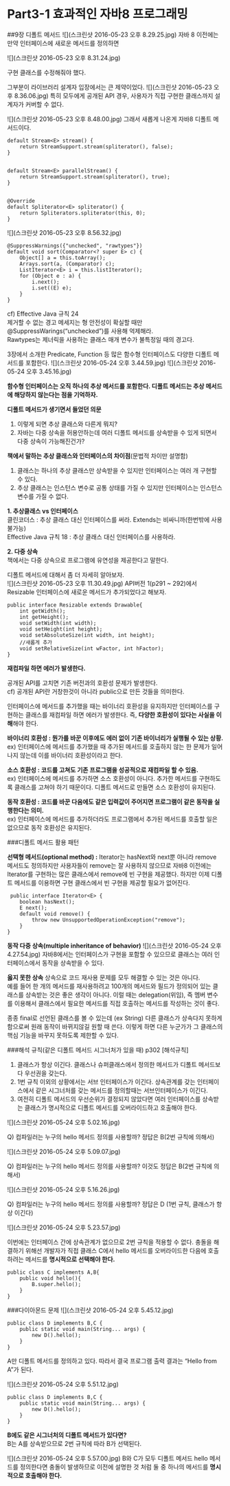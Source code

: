 # Part3-1 효과적인 자바8 프로그래밍
##9장 디폴트 메서드
![](스크린샷 2016-05-23 오후 8.29.25.jpg)
자바 8 이전에는 만약 인터페이스에 새로운 메서드를 정의하면 

![](스크린샷 2016-05-23 오후 8.31.24.jpg)

구현 클래스를 수정해줘야 했다. <br>

그부분이 라이브러리 설계자 입장에서는 큰 제약이었다.
![](스크린샷 2016-05-23 오후 8.36.06.jpg)
특히 모두에게 공개된 API 경우, 사용자가 직접 구현한 클래스까지 설계자가 커버할 수 없다. 

![](스크린샷 2016-05-23 오후 8.48.00.jpg)
그래서 새롭게 나온게 자바8 디폴트 메서드이다. 
```
default Stream<E> stream() {
    return StreamSupport.stream(spliterator(), false);
}


default Stream<E> parallelStream() {
    return StreamSupport.stream(spliterator(), true);
}


@Override
default Spliterator<E> spliterator() {
    return Spliterators.spliterator(this, 0);
}

```
![](스크린샷 2016-05-23 오후 8.56.32.jpg)
```
@SuppressWarnings({"unchecked", "rawtypes"})
default void sort(Comparator<? super E> c) {
    Object[] a = this.toArray();
    Arrays.sort(a, (Comparator) c);
    ListIterator<E> i = this.listIterator();
    for (Object e : a) {
        i.next();
        i.set((E) e);
    }
}
```
cf) Effective Java 규칙 24<br>
제거할 수 없는 경고 메세지는 형 안전성이 확실할 때만 @SuppressWarings(“unchecked”)를 사용해 억제해라. <br>
Rawtypes는 제너릭을 사용하는 클래스 매개 변수가 불특정일 때의 경고다. <br>

3장에서 소개한 Predicate, Function 등 많은 함수형 인터페이스도 다양한 디폴트 메서드를 포함한다.
![](스크린샷 2016-05-24 오후 3.44.59.jpg)
![](스크린샷 2016-05-24 오후 3.45.16.jpg)

**함수형 인터페이스는 오직 하나의 추상 메서드를 포함한다. 디폴트 메서드는 추상 메서드에 해당하지 않는다는 점을 기억하자.**<br>

**디폴트 메서드가 생기면서 들었던 의문**<br> 
1. 이렇게 되면 추상 클래스와 다른게 뭐지?
2. 자바는 다중 상속을 허용안하는데 여러 디폴트 메서드를 상속받을 수 있게 되면서 다중 상속이 가능해진건가? 

**책에서 말하는 추상 클래스와 인터페이스의 차이점**(문법적 차이만 설명함)<br>
1. 클래스는 하나의 추상 클래스만 상속받을 수 있지만 인터페이스는 여러 개 구현할 수 있다.
2. 추상 클래스는 인스턴스 변수로 공통 상태를 가질 수 있지만 인터페이스는 인스턴스 변수를 가질 수 없다.

**1. 추상클래스 vs 인터페이스**<br>
클린코더스 : 추상 클래스 대신 인터페이스를 써라. Extends는 비싸니까(한번밖에 사용불가능)<br>
Effective Java 규칙 18 : 추상 클래스 대신 인터페이스를 사용하라.<br>

**2. 다중 상속**<br>
책에서는 다중 상속으로 프로그램에 유연성을 제공한다고 말한다.<br>

디폴트 메서드에 대해서 좀 더 자세히 알아보자.<br>
![](스크린샷 2016-05-23 오후 11.30.49.jpg)
API버전 1(p291 ~ 292)에서 Resizable 인터페이스에 새로운 메서드가 추가되었다고 해보자.
```
public interface Resizable extends Drawable{
    int getWidth();
    int getHeight();
    void setWidth(int width);
    void setHeight(int height);
    void setAbsoluteSize(int width, int height);
    //새롭게 추가
    void setRelativeSize(int wFactor, int hFactor);
}

```
**재컴파일 하면 에러가 발생한다.**<br>

공개된 API를 고치면 기존 버전과의 호환성 문제가 발생한다. <br>
cf) 공개된 API란 거창한것이 아니라 public으로 만든 것들을 의미한다.<br>

인터페이스에 메서드를 추가했을 때는 바이너리 호환성을 유지하지만 인터페이스를 구현하는 클래스를 재컴파일
하면 에러가 발생한다. 즉, **다양한 호환성이 있다는 사실을 이해**해야 한다.<br>

**바이너리 호환성 : 뭔가를 바꾼 이후에도 에러 없이 기존 바이너리가 실행될 수 있는 상황.**<br>
ex) 인터페이스에 메서드를 추가했을 때 추가된 메서드를 호출하지 않는 한 문제가 일어나지 않는데 이를 바이너리 호환성이라고 한다.<br> 

**소스 호환성 : 코드를 고쳐도 기존 프로그램을 성공적으로 재컴파일 할 수 있음.**<br>
ex) 인터페이스에 메서드를 추가하면 소스 호환성이 아니다. 추가한 메서드를 구현하도록 클래스를 고쳐야 하기 때문이다. 디폴트 메서드로 만들면 소스 호환성이 유지된다.<br>

**동작 호환성 : 코드를 바꾼 다음에도 같은 입력값이 주어지면 프로그램이 같은 동작을 실행한다는 의미.**<br>
ex) 인터페이스에 메서드를 추가하더라도 프로그램에서 추가된 메서드를 호출할 일은 없으므로 동작 호환성은 유지된다. <br>

###디폴트 메서드 활용 패턴

**선택형 메서드(optional method) :** Iterator는 hasNext와 next뿐 아니라 remove 메서드도 정의하지만 사용자들이 remove는 잘 사용하지 않으므로 자바8 이전에는 Iterator를 구현하는 많은 클래스에서 remove에 빈 구현을 제공했다. 하지만 이제 디폴트 메서드를 이용하면 구현 클래스에서 빈 구현을 제공할 필요가 없어진다.
```
 public interface Iterator<E> {
    boolean hasNext();
    E next();
    default void remove() {
        throw new UnsupportedOperationException("remove");
    }
}
```

**동작 다중 상속(multiple inheritance of behavior)**
![](스크린샷 2016-05-24 오후 4.27.54.jpg)
자바8에서는 인터페이스가 구현을 포함할 수 있으므로 클래스는 여러 인터페이스에서 동작을 상속받을 수 있다.<br>

**옳지 못한 상속**
상속으로 코드 재사용 문제를 모두 해결할 수 있는 것은 아니다. <br>
예를 들어 한 개의 메서드를 재사용하려고 100개의 메서드와 필드가 정의되어 있는 클래스를 상속받는 것은 좋은 생각이 아니다. 이럴 때는 delegation(위임), 즉 멤버 변수를 이용해서 클래스에서 필요한 메서드를 직접 호출하는 메서드를 작성하는 것이 좋다. <br>

종종 final로 선언된 클래스를 볼 수 있는데 (ex String) 다른 클래스가 상속다지 못하게 함으로써 원래 동작이 바뀌지않길 원할 때 쓴다. 이렇게 하면 다른 누군가가 그 클래스의 핵심 기능을 바꾸지 못하도록 제한할 수 있다.<br>

###해석 규칙(같은 디폴트 메서드 시그너처가 있을 때) p302
[해석규칙]<br>
1. 클래스가 항상 이긴다. 클래스나 슈퍼클래스에서 정의한 메서드가 디폴트 메서드보다 우선권을 갖는다.
2. 1번 규칙 이외의 상황에서는 서브 인터페이스가 이긴다. 상속관계를 갖는 인터페이스에서 같은 시그너처를 갖는 메서드를 정의할때는 서브인터페이스가 이긴다.
3. 여전히 디폴트 메서드의 우선순위가 결정되지 않았다면 여러 인터페이스를 상속받는 클래스가 명시적으로 디폴트 메서드를 오버라이드하고 호출해야 한다. 

![](스크린샷 2016-05-24 오후 5.02.16.jpg)

Q) 컴파일러는 누구의 hello 메서드 정의를 사용할까? 정답은 B(2번 규칙에 의해서)<br>

![](스크린샷 2016-05-24 오후 5.09.07.jpg)

Q) 컴파일러는 누구의 hello 메서드 정의를 사용할까? 이것도 정답은 B(2번 규칙에 의해서)<br>

![](스크린샷 2016-05-24 오후 5.16.26.jpg)

Q) 컴파일러는 누구의 hello 메서드 정의를 사용할까? 정답은 D (1번 규칙, 클래스가 항상 이긴다)<br>

![](스크린샷 2016-05-24 오후 5.23.57.jpg)

이번에는 인터페이스 간에 상속관계가 없으므로 2번 규칙을 적용할 수 없다. 충돌을 해결하기 위해선 개발자가 직접 클래스 C에서 hello 메서드를 오버라이드한 다음에 호출하려는 메서드를 **명시적으로 선택해야 한다.**
```
public class C implements A,B{
    public void hello(){
        B.super.hello();
    }
}
```

###다이아몬드 문제
![](스크린샷 2016-05-24 오후 5.45.12.jpg)
```
public class D implements B,C {
    public static void main(String... args) {
        new D().hello();
    }
}

```
A만 디폴트 메서드를 정의하고 있다. 따라서 결국 프로그램 출력 결과는 “Hello from A”가 된다. <br>

![](스크린샷 2016-05-24 오후 5.51.12.jpg)
```
public class D implements B,C {
    public static void main(String... args) {
        new D().hello();
    }
}

```
**B에도 같은 시그너처의 디폴트 메서드가 있다면?**<br>
B는 A를 상속받으므로 2번 규칙에 따라 B가 선택된다.<br>

![](스크린샷 2016-05-24 오후 5.57.00.jpg)
B와 C가 모두 디폴트 메서드 hello 메서드를 정의한다면 충돌이 발생하므로 이전에 설명한 것 처럼 둘 중 하나의 메서드를 **명시적으로 호출해야 한다.**<br>
